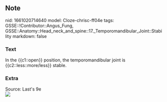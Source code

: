 ## Note
nid: 1661020714640
model: Cloze-chrisc-ff04e
tags: GSSE::!Contributor::Angus_Fung, GSSE::Anatomy::Head_neck_and_spine::17._Temporomandibular_Joint::Stability
markdown: false

### Text
In the {{c1::open}} position, the temporomandibular joint is {{c2::less::more/less}} stable.

### Extra
<div>
  Source: Last's 9e
</div>
<div><img src=
"paste-4fb6d0166f1a5875e50abeea394b7c4cca1b4a22.jpg"></div>
